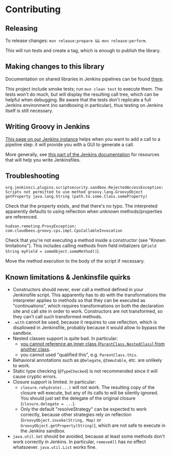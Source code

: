 # Contributing

## Releasing

To release changes: `mvn release:prepare && mvn release:perform`.

This will run tests and create a tag, which is enough to publish the library.

## Making changes to this library

Documentation on shared libraries in Jenkins pipelines can be found [there](https://jenkins.io/doc/book/pipeline/shared-libraries/).

This project include smoke tests; run `mvn clean test` to execute them.
The tests won't do much, but will display the resulting call tree,
which can be helpful when debugging.
Be aware that the tests don't replicate a full Jenkins environment (no sandboxing in particular),
thus testing on Jenkins itself is still necessary.

## Writing Groovy in Jenkins

[This page on our Jenkins instance](http://ci.hibernate.org/pipeline-syntax/) helps when you want to add a call to a pipeline step:
it will provide you with a GUI to generate a call.

More generally, see [this part of the Jenkins documentation](https://jenkins.io/doc/book/pipeline/development/#pipeline-development-tools)
for resources that will help you write Jenkinsfiles.

## Troubleshooting

```
org.jenkinsci.plugins.scriptsecurity.sandbox.RejectedAccessException: Scripts not permitted to use method groovy.lang.GroovyObject getProperty java.lang.String (path.to.some.Class.someProperty)
```

Check that the property exists, and that there's no typo.
The interpreted apparently defaults to using reflection when unknown methods/properties are referenced.


```
hudson.remoting.ProxyException: com.cloudbees.groovy.cps.impl.CpsCallableInvocation
```

Check that you're not executing a method inside a constructor (see "Known limitations").
This includes calling methods from field initializers (`@Field String myField = someObject.someMethod()`).

Move the method execution to the body of the script if necessary.

## Known limitations & Jenkinsfile quirks

- Constructors should never, ever call a method defined in your Jenkinsfile script.
  This apparently has to do with the transformations the interpreter applies to methods
  so that they can be executed as "continuations", which requires transformations on both
  the declaration site and call site in order to work.
  Constructors are not transformed, so they can't call such transformed methods.
- `.with` cannot be used, because it requires to use reflection,
  which is disallowed in Jenkinsfile, probably because it would allow to bypass the sandbox.
- Nested classes support is quite bad. In particular:
  - [you cannot reference an inner class (`ParentClass.NestedClass`) from another class](https://issues.jenkins-ci.org/browse/JENKINS-41896).
  - you cannot used "qualified this", e.g. `ParentClass.this`.
- Behavioral annotations such as `@Delegate`, `@Immutable`, etc. are unlikely to work.
- Static type checking (`@TypeChecked`) is not recommended since it will cause cryptic errors.
- Closure support is limited. In particular:
  - `closure.rehydrate(...)` will not work.
    The resulting copy of the closure will execute, but any of its calls to
    will be silently ignored.
    You should just set the delegate of the original closure (`closure.delegate = ...`).
  - Only the default "resolveStrategy" can be expected to work correctly,
    because other strategies rely on reflection (`GroovyObject.invoke(String, Map)`
    or `GroovyObject.getProperty(String)`), which are not safe to execute in the
    Jenkins sandbox.
- `java.util.Set` should be avoided, because at least some methods don't work correctly in Jenkins.
  In particular, `removeAll` has no effect whatsoever. `java.util.List` works fine.
